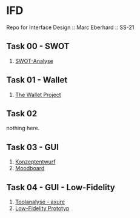 # IFD
Repo for Interface Design :: Marc Eberhard :: SS-21

## Task 00 - SWOT
01. <a href="https://bymarcx.github.io/IFD/task0_swot" target="_blank">SWOT-Analyse</a>

## Task 01 - Wallet
01. <a href="https://bymarcx.github.io/IFD/task1_wallet/TheWalletProject_MarcEberhard.pdf" target="_blank">The Wallet Project</a>

## Task 02
nothing here.

## Task 03 - GUI
01. <a href="https://bymarcx.github.io/IFD/task3_gui-concept/Infografik_Konzept.pdf" target="_blank">Konzeptentwurf</a><br/>
02. <a href="https://bymarcx.github.io/IFD/task3_gui-concept/Infografik_Moodboard.pdf" target="_blank">Moodboard</a>

## Task 04 - GUI - Low-Fidelity
01. <a href="https://bymarcx.github.io/IFD/task4_prototyping/tool-analyse/AXURE_von_Marc_Eberhard.pdf" target="_blank">Toolanalyse - axure</a><br/>
02. <a href="https://bymarcx.github.io/IFD/task4_prototyping/gui-low-fidelity/" target="_blank">Low-Fidelity Prototyp</a>
